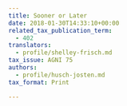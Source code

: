 ```yaml
---
title: Sooner or Later
date: 2018-01-30T14:33:10+00:00
related_tax_publication_term:
  - 402
translators:
  - profile/shelley-frisch.md
tax_issue: AGNI 75
authors:
  - profile/husch-josten.md
tax_format: Print

---
```

